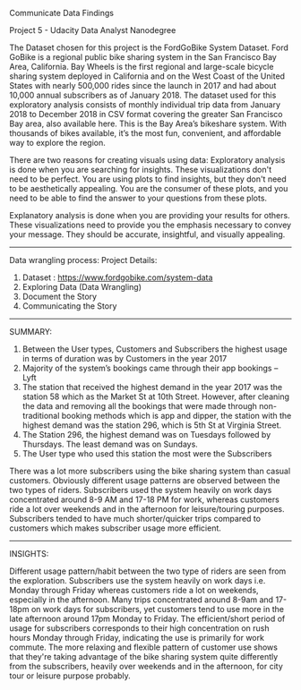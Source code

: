 Communicate Data Findings 

Project 5 - Udacity Data Analyst Nanodegree

The Dataset chosen for this project is the FordGoBike System Dataset. Ford GoBike is a regional public bike sharing system in the San Francisco Bay Area, California. Bay Wheels is the first regional and large-scale bicycle sharing system deployed in California and on the West Coast of the United States with nearly 500,000 rides since the launch in 2017 and had about 10,000 annual subscribers as of January 2018. The dataset used for this exploratory analysis consists of monthly individual trip data from January 2018 to December 2018 in CSV format covering the greater San Francisco Bay area, also available here. This is the Bay Area’s bikeshare system. With thousands of bikes available, it’s the most fun, convenient, and affordable way to explore the region.


There are two reasons for creating visuals using data:
Exploratory analysis is done when you are searching for insights. These visualizations don't need to be perfect. You are using plots to find insights, but they don't need to be aesthetically appealing. You are the consumer of these plots, and you need to be able to find the answer to your questions from these plots.

Explanatory analysis is done when you are providing your results for others. These visualizations need to provide you the emphasis necessary to convey your message. They should be accurate, insightful, and visually appealing.

-------------------------------------------------------------------------------------------------------------------------------

Data wrangling process:
Project Details:

1)	Dataset : https://www.fordgobike.com/system-data
2)	Exploring Data (Data Wrangling)
3)	Document the Story
4)	Communicating the Story

-------------------------------------------------------------------------------------------------------------------------------
SUMMARY:
1) Between the User types, Customers and Subscribers the highest usage in terms of duration was by Customers in the year 2017
2) Majority of the system’s bookings came through their app bookings – Lyft
3) The station that received the highest demand in the year 2017 was the station 58 which as the Market St at 10th Street.
However, after cleaning the data and removing all the bookings that were made through non-traditional booking methods which is app and dipper, the station with the highest demand was the station 296, which is 5th St at Virginia Street.
4) The Station 296, the highest demand was on Tuesdays followed by Thursdays. The least demand was on Sundays.
5) The User type who used this station the most were the Subscribers

There was a lot more subscribers using the bike sharing system than casual customers. Obviously different usage patterns are observed between the two types of riders. Subscribers used the system heavily on work days concentrated around 8-9 AM and 17-18 PM for work, whereas customers ride a lot over weekends and in the afternoon for leisure/touring purposes. Subscribers tended to have much shorter/quicker trips compared to customers which makes subscriber usage more efficient.

------------------------------------------------------------------------------------------------------------------------------

INSIGHTS:

Different usage pattern/habit between the two type of riders are seen from the exploration. Subscribers use the system heavily on work days i.e. Monday through Friday whereas customers ride a lot on weekends, especially in the afternoon. Many trips concentrated around 8-9am and 17-18pm on work days for subscribers, yet customers tend to use more in the late afternoon around 17pm Monday to Friday. The efficient/short period of usage for subscribers corresponds to their high concentration on rush hours Monday through Friday, indicating the use is primarily for work commute. The more relaxing and flexible pattern of customer use shows that they're taking advantage of the bike sharing system quite differently from the subscribers, heavily over weekends and in the afternoon, for city tour or leisure purpose probably.